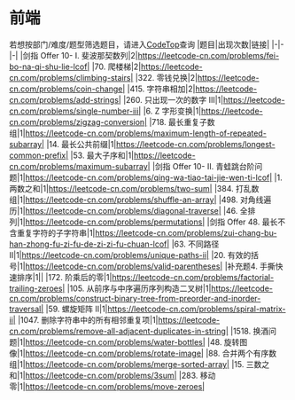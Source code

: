 # 前端
若想按部门/难度/题型筛选题目，请进入[CodeTop](https://codetop.cc)查询
|题目|出现次数|链接|
|-|-|-|
|剑指 Offer 10- I. 斐波那契数列|2|https://leetcode-cn.com/problems/fei-bo-na-qi-shu-lie-lcof|
|70. 爬楼梯|2|https://leetcode-cn.com/problems/climbing-stairs|
|322. 零钱兑换|2|https://leetcode-cn.com/problems/coin-change|
|415. 字符串相加|2|https://leetcode-cn.com/problems/add-strings|
|260. 只出现一次的数字 III|1|https://leetcode-cn.com/problems/single-number-iii|
|6. Z 字形变换|1|https://leetcode-cn.com/problems/zigzag-conversion|
|718. 最长重复子数组|1|https://leetcode-cn.com/problems/maximum-length-of-repeated-subarray|
|14. 最长公共前缀|1|https://leetcode-cn.com/problems/longest-common-prefix|
|53. 最大子序和|1|https://leetcode-cn.com/problems/maximum-subarray|
|剑指 Offer 10- II. 青蛙跳台阶问题|1|https://leetcode-cn.com/problems/qing-wa-tiao-tai-jie-wen-ti-lcof|
|1. 两数之和|1|https://leetcode-cn.com/problems/two-sum|
|384. 打乱数组|1|https://leetcode-cn.com/problems/shuffle-an-array|
|498. 对角线遍历|1|https://leetcode-cn.com/problems/diagonal-traverse|
|46. 全排列|1|https://leetcode-cn.com/problems/permutations|
|剑指 Offer 48. 最长不含重复字符的子字符串|1|https://leetcode-cn.com/problems/zui-chang-bu-han-zhong-fu-zi-fu-de-zi-zi-fu-chuan-lcof|
|63. 不同路径 II|1|https://leetcode-cn.com/problems/unique-paths-ii|
|20. 有效的括号|1|https://leetcode-cn.com/problems/valid-parentheses|
|补充题4. 手撕快速排序|1||
|172. 阶乘后的零|1|https://leetcode-cn.com/problems/factorial-trailing-zeroes|
|105. 从前序与中序遍历序列构造二叉树|1|https://leetcode-cn.com/problems/construct-binary-tree-from-preorder-and-inorder-traversal|
|59. 螺旋矩阵 II|1|https://leetcode-cn.com/problems/spiral-matrix-ii|
|1047. 删除字符串中的所有相邻重复项|1|https://leetcode-cn.com/problems/remove-all-adjacent-duplicates-in-string|
|1518. 换酒问题|1|https://leetcode-cn.com/problems/water-bottles|
|48. 旋转图像|1|https://leetcode-cn.com/problems/rotate-image|
|88. 合并两个有序数组|1|https://leetcode-cn.com/problems/merge-sorted-array|
|15. 三数之和|1|https://leetcode-cn.com/problems/3sum|
|283. 移动零|1|https://leetcode-cn.com/problems/move-zeroes|